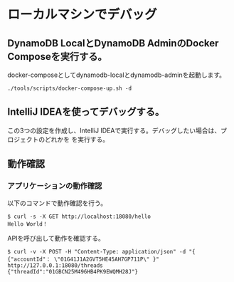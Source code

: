 # ローカルマシンでデバッグ

## DynamoDB LocalとDynamoDB AdminのDocker Composeを実行する。

docker-composeとしてdynamodb-localとdynamodb-adminを起動します。

```shell
./tools/scripts/docker-compose-up.sh -d
```

## IntelliJ IDEAを使ってデバッグする。

この3つの設定を作成し、IntelliJ IDEAで実行する。デバッグしたい場合は、プロジェクトのどれかを
を実行する。

## 動作確認

### アプリケーションの動作確認

以下のコマンドで動作確認を行う。

```shell
$ curl -s -X GET http://localhost:18080/hello
Hello World！
```

APIを呼び出して動作を確認する。

```shell
$ curl -v -X POST -H "Content-Type: application/json" -d "{ {"accountId"： \"01G41J1A2GVT5HE45AH7GP711P\" }" http://127.0.0.1:18080/threads
{"threadId":"01GBCN25M496HB4PK9EWQMH28J"}
```
